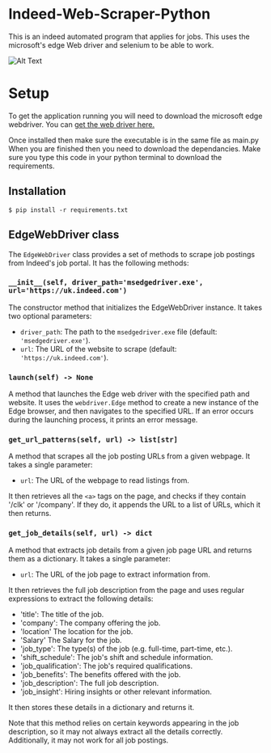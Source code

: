 # Indeed-Web-Scraper-Python
This is an indeed automated program that applies for jobs.
This uses the microsoft's edge Web driver and selenium to be able to work.

![Alt Text](https://media4.giphy.com/media/v1.Y2lkPTc5MGI3NjExZjJmMzRhODUzZGNkMzBmYzcxNmZlNTY4YTdhY2M4MDIzMjllYjA4MSZjdD1n/quLdspjzl02UkpxpCS/giphy.gif)

# Setup
To get the application running you will need to download the microsoft edge webdriver.
You can [get the web driver here.](https://developer.microsoft.com/en-us/microsoft-edge/tools/webdriver/)

Once installed then make sure the executable is in the same file as main.py When you are finished then you need to download the dependancies.
Make sure you type this code in your python terminal to download the requirements.

## Installation
```
$ pip install -r requirements.txt
```

    
<h2>EdgeWebDriver class</h2>
<p>The <code>EdgeWebDriver</code> class provides a set of methods to scrape job postings from Indeed's job portal. It has the following methods:</p>
<h3><code>__init__(self, driver_path='msedgedriver.exe', url='https://uk.indeed.com')</code></h3>
<p>The constructor method that initializes the EdgeWebDriver instance. It takes two optional parameters:</p>

<ul><li><code>driver_path</code>: The path to the <code>msedgedriver.exe</code> file (default: <code>'msedgedriver.exe'</code>).</li><li><code>url</code>: The URL of the website to scrape (default: <code>'https://uk.indeed.com'</code>).</li></ul><h3><code>launch(self) -&gt; None</code></h3><p>A method that launches the Edge web driver with the specified path and website. It uses the <code>webdriver.Edge</code> method to create a new instance of the Edge browser, and then navigates to the specified URL. If an error occurs during the launching process, it prints an error message.</p><h3><code>get_url_patterns(self, url) -&gt; list[str]</code></h3><p>A method that scrapes all the job posting URLs from a given webpage. It takes a single parameter:</p><ul><li><code>url</code>: The URL of the webpage to read listings from.</li></ul><p>It then retrieves all the <code>&lt;a&gt;</code> tags on the page, and checks if they contain '/clk' or '/company'. If they do, it appends the URL to a list of URLs, which it then returns.</p><h3><code>get_job_details(self, url) -&gt; dict</code></h3><p>A method that extracts job details from a given job page URL and returns them as a dictionary. It takes a single parameter:</p><ul><li><code>url</code>: The URL of the job page to extract information from.</li></ul><p>It then retrieves the full job description from the page and uses regular expressions to extract the following details:</p><ul><li>'title': The title of the job.</li><li>'company': The company offering the job.</li><li>'location' The location for the job.</li><li>'Salary' The Salary for the job.</li><li>'job_type': The type(s) of the job (e.g. full-time, part-time, etc.).</li><li>'shift_schedule': The job's shift and schedule information.</li><li>'job_qualification': The job's required qualifications.</li><li>'job_benefits': The benefits offered with the job.</li><li>'job_description': The full job description.</li><li>'job_insight': Hiring insights or other relevant information.</li></ul><p>It then stores these details in a dictionary and returns it.</p><p>Note that this method relies on certain keywords appearing in the job description, so it may not always extract all the details correctly. Additionally, it may not work for all job postings.</p>


